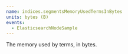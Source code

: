 ```yaml
---
name: indices.segmentsMemoryUsedTermsInBytes
units: bytes (B)
events:
  - ElasticsearchNodeSample
---
```


The memory used by terms, in bytes.